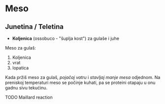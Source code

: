 # Meso

## Junetina / Teletina

* **Koljenica** (ossobuco - "šuplja kost") za gulaše i juhe

Meso za gulaš:
1. Koljenica
2. vrat
3. lopatica


Kada pržiš meso za gulaš, *pojačaj vatru* i *stavljaj manje mesa* odjednom.
Na preniskoj temperaturi meso se počinje kuhati, pa se proteini otapaju u onu gadnu sivu tekućinu.

TODO Maillard reaction
